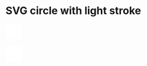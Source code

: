# SVG circle with light stroke

![SVG circle, light stroke, empty](svg_circle_light_stroke_empty.svg)

![SVG circle, medium stroke, empty](svg_circle_medium_stroke_empty.svg)
